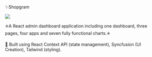 <p>✨Shopgram </p>
<img src="https://user-images.githubusercontent.com/102354875/187036812-daa0bf95-d280-49e3-a5b7-b98816ded15d.png"></img>


<p>✳️A React admin dashboard application including one dashboard, three pages, four apps and seven fully functional charts.✳️</p>

<p>📍 Built using React Context API (state management), Syncfusion (UI Creation), Tailwind (styling).</P>

